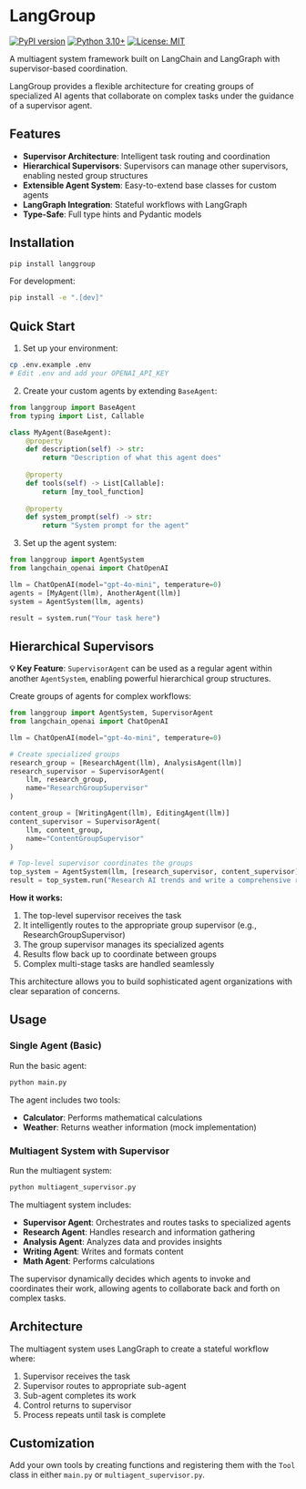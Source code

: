 # LangGroup

[![PyPI version](https://badge.fury.io/py/langgroup.svg)](https://badge.fury.io/py/langgroup)
[![Python 3.10+](https://img.shields.io/badge/python-3.10+-blue.svg)](https://www.python.org/downloads/)
[![License: MIT](https://img.shields.io/badge/License-MIT-yellow.svg)](https://opensource.org/licenses/MIT)

A multiagent system framework built on LangChain and LangGraph with supervisor-based coordination.

LangGroup provides a flexible architecture for creating groups of specialized AI agents that collaborate on complex tasks under the guidance of a supervisor agent.

## Features

- **Supervisor Architecture**: Intelligent task routing and coordination
- **Hierarchical Supervisors**: Supervisors can manage other supervisors, enabling nested group structures
- **Extensible Agent System**: Easy-to-extend base classes for custom agents
- **LangGraph Integration**: Stateful workflows with LangGraph
- **Type-Safe**: Full type hints and Pydantic models

## Installation

```bash
pip install langgroup
```

For development:
```bash
pip install -e ".[dev]"
```

## Quick Start

1. Set up your environment:
```bash
cp .env.example .env
# Edit .env and add your OPENAI_API_KEY
```

2. Create your custom agents by extending `BaseAgent`:
```python
from langgroup import BaseAgent
from typing import List, Callable

class MyAgent(BaseAgent):
    @property
    def description(self) -> str:
        return "Description of what this agent does"
    
    @property
    def tools(self) -> List[Callable]:
        return [my_tool_function]
    
    @property
    def system_prompt(self) -> str:
        return "System prompt for the agent"
```

3. Set up the agent system:
```python
from langgroup import AgentSystem
from langchain_openai import ChatOpenAI

llm = ChatOpenAI(model="gpt-4o-mini", temperature=0)
agents = [MyAgent(llm), AnotherAgent(llm)]
system = AgentSystem(llm, agents)

result = system.run("Your task here")
```

## Hierarchical Supervisors

**💡 Key Feature**: `SupervisorAgent` can be used as a regular agent within another `AgentSystem`, enabling powerful hierarchical group structures.

Create groups of agents for complex workflows:

```python
from langgroup import AgentSystem, SupervisorAgent
from langchain_openai import ChatOpenAI

llm = ChatOpenAI(model="gpt-4o-mini", temperature=0)

# Create specialized groups
research_group = [ResearchAgent(llm), AnalysisAgent(llm)]
research_supervisor = SupervisorAgent(
    llm, research_group, 
    name="ResearchGroupSupervisor"
)

content_group = [WritingAgent(llm), EditingAgent(llm)]
content_supervisor = SupervisorAgent(
    llm, content_group, 
    name="ContentGroupSupervisor"
)

# Top-level supervisor coordinates the groups
top_system = AgentSystem(llm, [research_supervisor, content_supervisor])
result = top_system.run("Research AI trends and write a comprehensive report")
```

**How it works:**
1. The top-level supervisor receives the task
2. It intelligently routes to the appropriate group supervisor (e.g., ResearchGroupSupervisor)
3. The group supervisor manages its specialized agents
4. Results flow back up to coordinate between groups
5. Complex multi-stage tasks are handled seamlessly

This architecture allows you to build sophisticated agent organizations with clear separation of concerns.

## Usage

### Single Agent (Basic)
Run the basic agent:
```bash
python main.py
```

The agent includes two tools:
- **Calculator**: Performs mathematical calculations
- **Weather**: Returns weather information (mock implementation)

### Multiagent System with Supervisor
Run the multiagent system:
```bash
python multiagent_supervisor.py
```

The multiagent system includes:
- **Supervisor Agent**: Orchestrates and routes tasks to specialized agents
- **Research Agent**: Handles research and information gathering
- **Analysis Agent**: Analyzes data and provides insights
- **Writing Agent**: Writes and formats content
- **Math Agent**: Performs calculations

The supervisor dynamically decides which agents to invoke and coordinates their work, allowing agents to collaborate back and forth on complex tasks.

## Architecture

The multiagent system uses LangGraph to create a stateful workflow where:
1. Supervisor receives the task
2. Supervisor routes to appropriate sub-agent
3. Sub-agent completes its work
4. Control returns to supervisor
5. Process repeats until task is complete

## Customization

Add your own tools by creating functions and registering them with the `Tool` class in either `main.py` or `multiagent_supervisor.py`.
